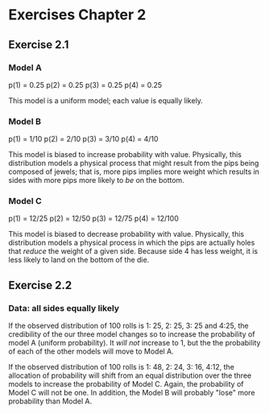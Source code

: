 # Exercises Chapter 2

## Exercise 2.1

### Model A

p(1) = 0.25
p(2) = 0.25
p(3) = 0.25
p(4) = 0.25

This model is a uniform model; each value is equally likely.

### Model B

p(1) = 1/10
p(2) = 2/10
p(3) = 3/10
p(4) = 4/10

This model is biased to increase probability with value. Physically, this distribution models a physical process that might result from the pips being composed of jewels; that is, more pips implies more weight which results in sides with more pips more likely to *be* on the bottom.

### Model C

p(1) = 12/25
p(2) = 12/50
p(3) = 12/75
p(4) = 12/100

This model is biased to decrease probability with value. Physically, this distribution models a physical process in which the pips are actually holes that *reduce* the weight of a given side. Because side 4 has less weight, it is less likely to land on the bottom of the die.

## Exercise 2.2

### Data: all sides equally likely

If the observed distribution of 100 rolls is 1: 25, 2: 25, 3: 25 and 4:25, the credibility of the our three model changes so to increase the probability of model A (uniform probability). It *will not* increase to 1, but the the probability  of each of the other models will move to Model A.

If the observed distribution of 100 rolls is 1: 48, 2: 24, 3: 16, 4:12, the allocation of probability will shift from an equal distribution over the three models to increase the probability of Model C. Again, the probability of Model C will not be one. In addition, the Model B will probably "lose" more probability than Model A.
